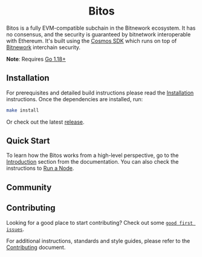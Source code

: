 <!--
parent:
  order: false
-->

<div align="center">
  <h1> Bitos </h1>
</div>

Bitos is a fully EVM-compatible subchain in the Bitnework ecosystem. It has no consensus, and the security is guaranteed by bitnetwork
interoperable with Ethereum. It's built using the [Cosmos SDK](https://github.com/cosmos/cosmos-sdk/) which runs on top of [Bitnework](https://github.com/bitdao-io/bitnetwork) interchain security.

**Note**: Requires [Go 1.18+](https://golang.org/dl/)

## Installation

For prerequisites and detailed build instructions please read the [Installation](https://github.com/bitdao-io/bitos/) instructions. Once the dependencies are installed, run:

```bash
make install
```

Or check out the latest [release](https://github.com/bitdao-io/bitos).

## Quick Start

To learn how the Bitos works from a high-level perspective, go to the [Introduction](https://github.com/bitdao-io/bitos/) section from the documentation. You can also check the instructions to [Run a Node](https://github.com/bitdao-io/bitos/).

## Community


## Contributing

Looking for a good place to start contributing? Check out some [`good first issues`](https://github.com/bitdao-io/bitos/issues?q=is%3Aopen+is%3Aissue+label%3A%22good+first+issue%22).

For additional instructions, standards and style guides, please refer to the [Contributing](./CONTRIBUTING.md) document.
